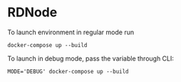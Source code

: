 # RDNode

To launch environment in regular mode run

```
docker-compose up --build
```

To launch in debug mode, pass the variable through CLI:

```
MODE='DEBUG' docker-compose up --build
```
